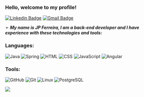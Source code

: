 ### Hello, welcome to my profile! 
[![Linkedin Badge](https://img.shields.io/badge/LinkedIn-0077B5?style=for-the-badge&logo=linkedin&logoColor=white)](https://www.linkedin.com/in/jo%C3%A3o-paulo-ferreira-33943a43)
[![Gmail Badge](https://img.shields.io/badge/Gmail-D14836?style=for-the-badge&logo=gmail&logoColor=white)](mailto:jpferreira.dev@gmail.com)

➣ ***My name is JP Ferreira, I am a back-end developer and I have experience with these technologies and tools:***

### Languages:
<div style="display: inline-block;">
    <img alt="Java" src="https://img.shields.io/badge/java-%23ED8B00.svg?style=for-the-badge&logo=openjdk&logoColor=white"/>
    <img alt="Spring" src="https://img.shields.io/badge/Spring-6DB33F.svg?style=for-the-badge&logo=Spring&logoColor=white" />
    <img alt="HTML" src="https://img.shields.io/badge/HTML5-E34F26.svg?style=for-the-badge&logo=HTML5&logoColor=white" />
    <img alt="CSS" src="https://img.shields.io/badge/CSS3-1572B6.svg?style=for-the-badge&logo=CSS3&logoColor=white" />
    <img alt="JavaScript" src="https://img.shields.io/badge/JavaScript-F7DF1E.svg?style=for-the-badge&logo=JavaScript&logoColor=black" />
    <img alt="Angular" src="https://img.shields.io/badge/angular-%23DD0031.svg?style=for-the-badge&logo=angular&logoColor=white" />
</div>

<br>

### Tools:
<div style="display: inline-block;">
    <img alt="GitHub" src="https://img.shields.io/badge/GitHub-181717.svg?style=for-the-badge&logo=GitHub&logoColor=white" />
    <img alt="Git" src="https://img.shields.io/badge/Git-F05032.svg?style=for-the-badge&logo=Git&logoColor=white" />
    <img alt="Linux" src="https://img.shields.io/badge/Linux-FCC624.svg?style=for-the-badge&logo=Linux&logoColor=black" />
    <img alt="PostgreSQL" src="https://img.shields.io/badge/PostgreSQL-4169E1.svg?style=for-the-badge&logo=PostgreSQL&logoColor=white" />
</div>

<br/>

 ![](https://github-readme-stats.vercel.app/api/top-langs/?username=jpferreiradev&theme=dark&hide_border=false&include_all_commits=true&count_private=true&layout=compact)
